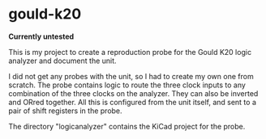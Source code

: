 # gould-k20

**Currently untested**

This is my project to create a reproduction probe for the Gould K20 logic analyzer and document the unit.

I did not get any probes with the unit, so I had to create my own one from scratch. 
The probe contains logic to route the three clock inputs to any combination of the three clocks on the analyzer. They can also be inverted and ORred together. All this is configured from the unit itself, and sent to a pair of shift registers in the probe. 

The directory "logicanalyzer" contains the KiCad project for the probe. 
